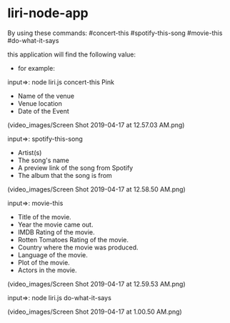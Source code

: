 # liri-node-app








By using these commands: 
#concert-this
#spotify-this-song
#movie-this
#do-what-it-says

this application will find the following value:
* for example:

input=>: node liri.js concert-this Pink 

* Name of the venue
* Venue location
* Date of the Event

(video_images/Screen Shot 2019-04-17 at 12.57.03 AM.png)

input=>: spotify-this-song

* Artist(s)
* The song's name
* A preview link of the song from Spotify
* The album that the song is from

(video_images/Screen Shot 2019-04-17 at 12.58.50 AM.png)

input=>: movie-this

* Title of the movie.
* Year the movie came out.
* IMDB Rating of the movie.
* Rotten Tomatoes Rating of the movie.
* Country where the movie was produced.
* Language of the movie.
* Plot of the movie.
* Actors in the movie.

(video_images/Screen Shot 2019-04-17 at 12.59.53 AM.png)


input=>: node liri.js do-what-it-says 

(video_images/Screen Shot 2019-04-17 at 1.00.50 AM.png)



